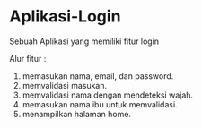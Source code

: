 # Aplikasi-Login
Sebuah Aplikasi yang memiliki fitur login

Alur fitur :
1. memasukan nama, email, dan password.
2. memvalidasi masukan.
3. memvalidasi nama dengan mendeteksi wajah.
4. memasukan nama ibu untuk memvalidasi.
5. menampilkan halaman home.
